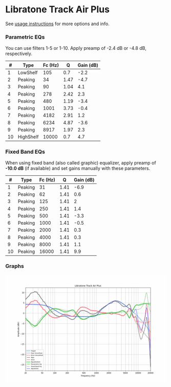 # Libratone Track Air Plus
See [usage instructions](https://github.com/jaakkopasanen/AutoEq#usage) for more options and info.

### Parametric EQs
You can use filters 1-5 or 1-10. Apply preamp of -2.4 dB or -4.8 dB, respectively.

|   # | Type      |   Fc (Hz) |    Q |   Gain (dB) |
|-----|-----------|-----------|------|-------------|
|   1 | LowShelf  |       105 | 0.7  |        -2.2 |
|   2 | Peaking   |        34 | 1.47 |        -4.7 |
|   3 | Peaking   |        90 | 1.04 |         4.1 |
|   4 | Peaking   |       278 | 2.42 |         2.3 |
|   5 | Peaking   |       480 | 1.19 |        -3.4 |
|   6 | Peaking   |      1001 | 3.73 |        -0.4 |
|   7 | Peaking   |      4182 | 2.91 |         1.2 |
|   8 | Peaking   |      6234 | 4.87 |        -3.6 |
|   9 | Peaking   |      8917 | 1.97 |         2.3 |
|  10 | HighShelf |     10000 | 0.7  |         4.7 |

### Fixed Band EQs
When using fixed band (also called graphic) equalizer, apply preamp of **-10.0 dB** (if available) and set gains manually with these parameters.

|   # | Type    |   Fc (Hz) |    Q |   Gain (dB) |
|-----|---------|-----------|------|-------------|
|   1 | Peaking |        31 | 1.41 |        -6.9 |
|   2 | Peaking |        62 | 1.41 |         0.6 |
|   3 | Peaking |       125 | 1.41 |         2   |
|   4 | Peaking |       250 | 1.41 |         1.4 |
|   5 | Peaking |       500 | 1.41 |        -3.3 |
|   6 | Peaking |      1000 | 1.41 |        -0.5 |
|   7 | Peaking |      2000 | 1.41 |         0.3 |
|   8 | Peaking |      4000 | 1.41 |         0.3 |
|   9 | Peaking |      8000 | 1.41 |         1.1 |
|  10 | Peaking |     16000 | 1.41 |         9.9 |

### Graphs
![](./Libratone%20Track%20Air%20Plus.png)
